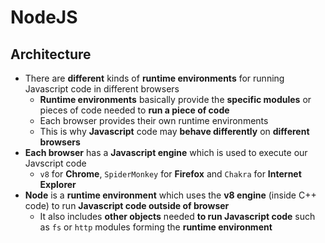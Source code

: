 # **NodeJS**

## **Architecture**

- There are **different** kinds of **runtime environments** for running Javascript code in different browsers
  - **Runtime environments** basically provide the **specific modules** or pieces of code needed to **run a piece of code**
  - Each browser provides their own runtime environments
  - This is why **Javascript** code may **behave differently** on **different browsers**
- **Each browser** has a **Javascript engine** which is used to execute our Javscript code
  - `v8` for **Chrome**, `SpiderMonkey` for **Firefox** and `Chakra` for **Internet Explorer**
- **Node** is a **runtime environment** which uses the **v8 engine** (inside C++ code) to run **Javascript code outside of browser**
  - It also includes **other objects** needed **to run Javascript code** such as `fs` or `http` modules forming the **runtime environment**
